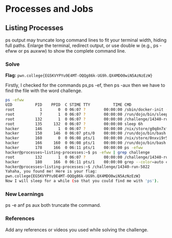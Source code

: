 # Processes and Jobs

## Listing Processes
ps output may truncate long command lines to fit your terminal width, 
hiding full paths.
Enlarge the terminal, redirect output, or use double w 
(e.g., ps -efww or ps auxww) to show the complete command line.

### Solve
**Flag:** `pwn.college{EG5KVYPYu9E4MT-OQQg86k-UG9h.QX4MDO0wiN5AzNzEzW}`

Firstly, I checked for the commands ps,ps -ef, then ps -aux
then we have to find the file with the word challenge.

```bash
ps -efww
UID          PID    PPID  C STIME TTY          TIME CMD
root           1       0  0 06:07 ?        00:00:00 /sbin/docker-init -- /nix/var/nix/profiles/dojo-workspace/bin/dojo-init /run/dojo/bin/sleep 6h
root           7       1  0 06:07 ?        00:00:00 /run/dojo/bin/sleep 6h
root         132       1  0 06:07 ?        00:00:00 /challenge/14340-run-5822
root         135     132  0 06:07 ?        00:00:00 sleep 6h
hacker       146       1  0 06:07 ?        00:00:00 /nix/store/g0q8n7xfjp7znj41hcgrq893a9m0i474-ttyd-1.7.7/bin/ttyd --port 7681 --interface 0.0.0.0 --writable -t disableLeaveAlert true /run/dojo/bin/bash --login
hacker       150     146  0 06:07 pts/0    00:00:00 /run/dojo/bin/bash --login
hacker       160       0  0 06:08 pts/1    00:00:00 /nix/store/0nxvi9r5ymdlr2p24rjj9qzyms72zld1-bash-interactive-5.2p37/bin/bash /run/dojo/bin/ssh-entrypoint
hacker       166     160  0 06:08 pts/1    00:00:00 /run/dojo/bin/bash --login
hacker       178     166  0 06:11 pts/1    00:00:00 ps -efww
hacker@processes~listing-processes:~$ ps -efww | grep challenge
root         132       1  0 06:07 ?        00:00:00 /challenge/14340-run-5822
hacker       180     166  0 06:11 pts/1    00:00:00 grep --color=auto challenge
hacker@processes~listing-processes:~$ /challenge/14340-run-5822
Yahaha, you found me! Here is your flag:
pwn.college{EG5KVYPYu9E4MT-OQQg86k-UG9h.QX4MDO0wiN5AzNzEzW}
Now I will sleep for a while (so that you could find me with 'ps').
```

### New Learnings
ps -e anf ps aux both truncate the command. 

### References 
Add any references or videos you used while solving the challenge.
